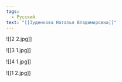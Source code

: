 ```yaml
---
tags:
  - Русский
text: "[[Зуденкова Наталья Владимировна]]"
---
```


![[2 2.jpg]]

![[3 1.jpg]]

![[4 1.jpg]]

![[1 2.jpg]]